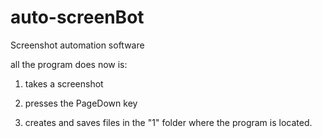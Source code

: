 # auto-screenBot
Screenshot automation software

all the program does now is:

1) takes a screenshot

2) presses the PageDown key

3) creates and saves files in the "1" folder where the program is located.
